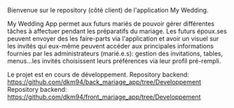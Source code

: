 Bienvenue sur le repository (côté client) de l'application My Wedding.

My Wedding App permet aux futurs mariés de pouvoir gérer différentes tâches à affectuer pendant les préparatifs du mariage. Les futurs époux.ses peuvent envoyer des les faire-parts via l'application et avoir un visuel sur les invités qui eux-même peuvent accéder aux principales informations fournies par les administrateurs (marié.e.s): gestion des invitations, tables, menus...les invités choisissent leurs préférences via leur profil pré-rempli.

Le projet est en cours de développement. Repository backend: https://github.com/dkm94/back_mariage_app/tree/Developpement Repository backend: https://github.com/dkm94/front_mariage_app/tree/Developpement